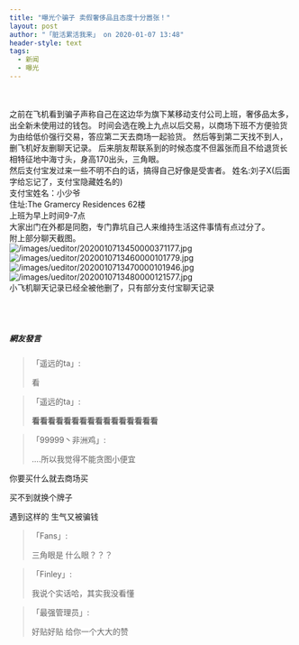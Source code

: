 ```yaml
---
title: "曝光个骗子 卖假奢侈品且态度十分嚣张！"
layout: post
author: "「脏活累活我来」 on 2020-01-07 13:48"
header-style: text
tags:
  - 新闻
  - 曝光
---
```


<input type="hidden" value="菲乐园提供">
<br>
<br>
之前在飞机看到骗子声称自己在这边华为旗下某移动支付公司上班，奢侈品太多，出全新未使用过的钱包。
时间会选在晚上九点以后交易，以商场下班不方便验货为由给低价强行交易，答应第二天去商场一起验货。
然后等到第二天找不到人，删飞机好友删聊天记录。
后来朋友帮联系到的时候态度不但嚣张而且不给退货长相特征地中海寸头，身高170出头，三角眼。<br style="overflow-wrap: break-word; color: rgb(135, 135, 135); font-family: Tahoma, &quot;Microsoft Yahei&quot;, Simsun; white-space: normal; background-color: rgb(255, 255, 255);">然后支付宝发过来一些不明不白的话，搞得自己好像是受害者。
姓名:刘子X(后面字给忘记了，支付宝隐藏姓名的)<br style="overflow-wrap: break-word; color: rgb(135, 135, 135); font-family: Tahoma, &quot;Microsoft Yahei&quot;, Simsun; white-space: normal; background-color: rgb(255, 255, 255);">支付宝姓名：小少爷<br style="overflow-wrap: break-word; color: rgb(135, 135, 135); font-family: Tahoma, &quot;Microsoft Yahei&quot;, Simsun; white-space: normal; background-color: rgb(255, 255, 255);">住址:The Gramercy Residences 62楼<br style="overflow-wrap: break-word; color: rgb(135, 135, 135); font-family: Tahoma, &quot;Microsoft Yahei&quot;, Simsun; white-space: normal; background-color: rgb(255, 255, 255);">上班为早上时间9-7点<br style="overflow-wrap: break-word; color: rgb(135, 135, 135); font-family: Tahoma, &quot;Microsoft Yahei&quot;, Simsun; white-space: normal; background-color: rgb(255, 255, 255);">大家出门在外都是同胞，专门靠坑自己人来维持生活这件事情有点过分了。<br style="overflow-wrap: break-word; color: rgb(135, 135, 135); font-family: Tahoma, &quot;Microsoft Yahei&quot;, Simsun; white-space: normal; background-color: rgb(255, 255, 255);">附上部分聊天截图。
<br>
<img src="http://images.feileyuan.com/images/ueditor/2020010713450000371177.jpg" title="/images/ueditor/2020010713450000371177.jpg" alt="/images/ueditor/2020010713450000371177.jpg">
<br>
<img src="http://images.feileyuan.com/images/ueditor/2020010713460000101779.jpg" title="/images/ueditor/2020010713460000101779.jpg" alt="/images/ueditor/2020010713460000101779.jpg">
<br>
<img src="http://images.feileyuan.com/images/ueditor/2020010713470000101946.jpg" title="/images/ueditor/2020010713470000101946.jpg" alt="/images/ueditor/2020010713470000101946.jpg">
<br>
<img src="http://images.feileyuan.com/images/ueditor/2020010713480000121577.jpg" title="/images/ueditor/2020010713480000121577.jpg" alt="/images/ueditor/2020010713480000121577.jpg">
<br>
小飞机聊天记录已经全被他删了，只有部分支付宝聊天记录
<br>
<br>
<br>
<br>

##### 網友發言 
> 「遥远的ta」:
> <p>看</p>

> 「遥远的ta」:
> <p><strong>看看看看看看看看看看看看看看看看</strong></p>

> 「99999丶非洲鸡」:
> <p>....所以我觉得不能贪图小便宜</p>
<p>你要买什么就去商场买</p>
<p>买不到就换个牌子</p>
<p>遇到这样的 生气又被骗钱&nbsp;</p>

> 「Fans」:
> <p><span style="color: rgb(102, 102, 102); font-family: 微软雅黑; font-size: 14px; background-color: rgb(255, 255, 255);">三角眼是 什么眼？？？</span></p>

> 「Finley」:
> <p>我说个实话哈，其实我没看懂</p>

> 「最强管理员」:
> <p><span style="color: rgb(102, 102, 102); font-family: 微软雅黑; font-size: 14px; background-color: rgb(255, 255, 255);">好贴好贴 给你一个大大的赞</span></p>


